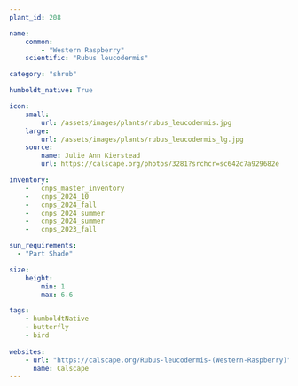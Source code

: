 ```yaml
---
plant_id: 208 

name: 
    common:  
        - "Western Raspberry"  
    scientific: "Rubus leucodermis" 

category: "shrub"

humboldt_native: True

icon: 
    small: 
        url: /assets/images/plants/rubus_leucodermis.jpg
    large: 
        url: /assets/images/plants/rubus_leucodermis_lg.jpg
    source: 
        name: Julie Ann Kierstead 
        url: https://calscape.org/photos/3281?srchcr=sc642c7a929682e 

inventory: 
    -   cnps_master_inventory
    -   cnps_2024_10
    -   cnps_2024_fall
    -   cnps_2024_summer
    -   cnps_2024_summer
    -   cnps_2023_fall

sun_requirements:
  - "Part Shade"

size:
    height: 
        min: 1 
        max: 6.6

tags:
    - humboldtNative
    - butterfly
    - bird
 
websites: 
    - url: "https://calscape.org/Rubus-leucodermis-(Western-Raspberry)"
      name: Calscape
---
```

